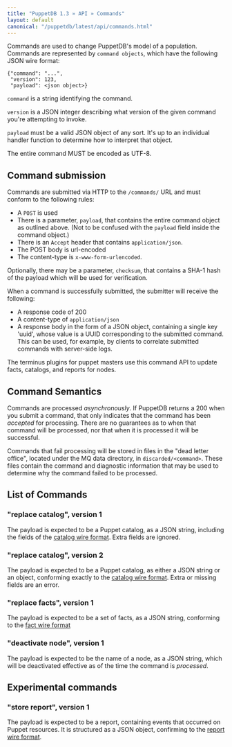 ```yaml
---
title: "PuppetDB 1.3 » API » Commands"
layout: default
canonical: "/puppetdb/latest/api/commands.html"
---
```


[facts]: ./wire_format/facts_format.html
[catalog]: ./wire_format/catalog_format.html
[report]: ./wire_format/report_format.html

Commands are used to change PuppetDB's
model of a population. Commands are represented by `command objects`,
which have the following JSON wire format:

    {"command": "...",
     "version": 123,
     "payload": <json object>}

`command` is a string identifying the command.

`version` is a JSON integer describing what version of the given
command you're attempting to invoke.

`payload` must be a valid JSON object of any sort. It's up to an
individual handler function to determine how to interpret that object.

The entire command MUST be encoded as UTF-8.

## Command submission

Commands are submitted via HTTP to the `/commands/` URL and must
conform to the following rules:

* A `POST` is used
* There is a parameter, `payload`, that contains the entire command object as
  outlined above. (Not to be confused with the `payload` field inside the command object.)
* There is an `Accept` header that contains `application/json`.
* The POST body is url-encoded
* The content-type is `x-www-form-urlencoded`.

Optionally, there may be a parameter, `checksum`, that contains a SHA-1 hash of
the payload which will be used for verification.

When a command is successfully submitted, the submitter will
receive the following:

* A response code of 200
* A content-type of `application/json`
* A response body in the form of a JSON object, containing a single key 'uuid', whose
  value is a UUID corresponding to the submitted command. This can be used, for example, by
  clients to correlate submitted commands with server-side logs.

The terminus plugins for puppet masters use this command API to update facts, catalogs, and reports for nodes. 

## Command Semantics

Commands are processed _asynchronously_. If PuppetDB returns a 200
when you submit a command, that only indicates that the command has
been _accepted_ for processing. There are no guarantees as to when
that command will be processed, nor that when it is processed it will
be successful.

Commands that fail processing will be stored in files in the "dead
letter office", located under the MQ data directory, in
`discarded/<command>`. These files contain the command and diagnostic
information that may be used to determine why the command failed to be
processed.

## List of Commands

### "replace catalog", version 1

The payload is expected to be a Puppet catalog, as a JSON string, including the
fields of the [catalog wire format][catalog]. Extra fields are
ignored.

### "replace catalog", version 2

The payload is expected to be a Puppet catalog, as either a JSON string or an
object, conforming exactly to the [catalog wire
format][catalog]. Extra or missing fields are an error.

### "replace facts", version 1

The payload is expected to be a set of facts, as a JSON string, conforming to
the [fact wire format][facts]

### "deactivate node", version 1

The payload is expected to be the name of a node, as a JSON string, which will be deactivated
effective as of the time the command is *processed*.

## Experimental commands

### "store report", version 1

The payload is expected to be a report, containing events that occurred on Puppet
resources.  It is structured as a JSON object, confirming to the
[report wire format][report].
